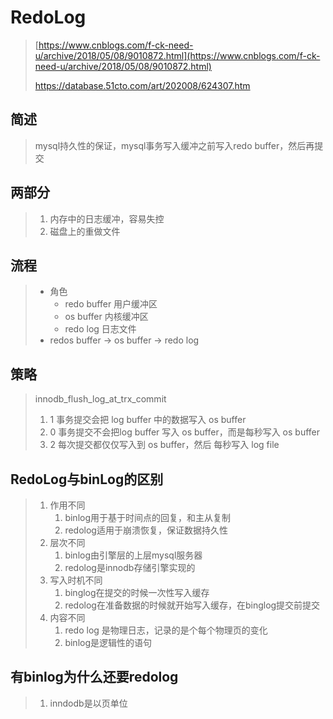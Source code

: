 # RedoLog

> [https://www.cnblogs.com/f-ck-need-u/archive/2018/05/08/9010872.html](https://www.cnblogs.com/f-ck-need-u/archive/2018/05/08/9010872.html)
>
> https://database.51cto.com/art/202008/624307.htm

## 简述

> mysql持久性的保证，mysql事务写入缓冲之前写入redo  buffer，然后再提交

## 两部分

> 1. 内存中的日志缓冲，容易失控
> 2. 磁盘上的重做文件

## 流程

> * 角色
>   * redo buffer   用户缓冲区
>   * os buffer 内核缓冲区
>   * redo log 日志文件
> * redos buffer  -&gt; os buffer -&gt; redo log

## 策略

> innodb\_flush\_log\_at\_trx\_commit
>
> 1. 1  事务提交会把 log buffer 中的数据写入 os buffer
> 2. 0 事务提交不会把log buffer 写入 os buffer，而是每秒写入 os buffer
> 3. 2 每次提交都仅仅写入到 os buffer，然后 每秒写入 log file

## RedoLog与binLog的区别

> 1. 作用不同
>    1. binlog用于基于时间点的回复，和主从复制
>    2. redolog适用于崩溃恢复，保证数据持久性
> 2. 层次不同
>    1. binlog由引擎层的上层mysql服务器
>    2. redolog是innodb存储引擎实现的
> 3. 写入时机不同
>    1. binglog在提交的时候一次性写入缓存
>    2. redolog在准备数据的时候就开始写入缓存，在binglog提交前提交
> 4. 内容不同
>    1. redo log 是物理日志，记录的是个每个物理页的变化
>    2. binlog是逻辑性的语句

## 有binlog为什么还要redolog

> 1. inndodb是以页单位




